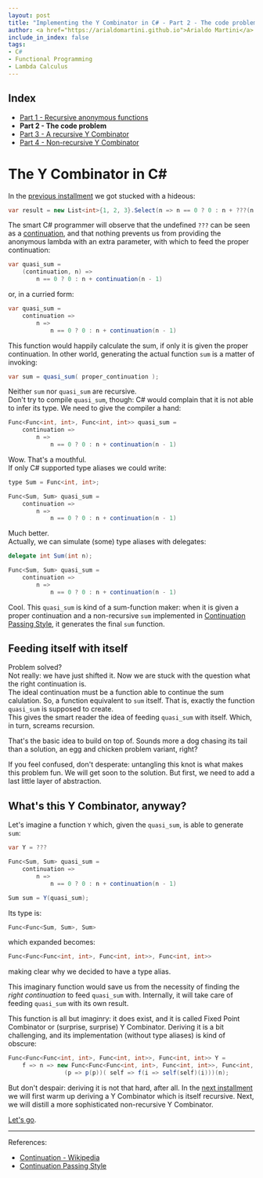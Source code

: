 ```yaml
---
layout: post
title: "Implementing the Y Combinator in C# - Part 2 - The code problem"
author: <a href="https://arialdomartini.github.io">Arialdo Martini</a>
include_in_index: false
tags:
- C#
- Functional Programming
- Lambda Calculus
---
```

## Index
* [Part 1 - Recursive anonymous functions][part-1]
* **Part 2 - The code problem**
* [Part 3 - A recursive Y Combinator][part-3]
* [Part 4 - Non-recursive Y Combinator][part-4]


# The Y Combinator in C#
In the [previous installment](y-combinator-in-csharp) we got stucked with a hideous:

```csharp
var result = new List<int>{1, 2, 3}.Select(n => n == 0 ? 0 : n + ???(n - 1));
```


The smart C# programmer will observe that the undefined `???` can be seen as a [continuation][continuation], and that nothing prevents us from providing the anonymous lambda with an extra parameter, with which to feed the proper continuation:

```csharp
var quasi_sum = 
    (continuation, n) =>
        n == 0 ? 0 : n + continuation(n - 1)
```

or, in a curried form:

```csharp
var quasi_sum =
    continuation => 
        n =>
            n == 0 ? 0 : n + continuation(n - 1)
```

This function would happily calculate the sum, if only it is given the proper continuation. In other world, generating the actual function `sum` is a matter of invoking:

```csharp
var sum = quasi_sum( proper_continuation );
```


Neither `sum` nor `quasi_sum` are recursive.<br/>
Don't try to compile `quasi_sum`, though: C# would complain that it is not able to infer its type. We need to give the compiler a hand:

```csharp
Func<Func<int, int>, Func<int, int>> quasi_sum =
    continuation => 
        n =>
            n == 0 ? 0 : n + continuation(n - 1)
```

Wow. That's a mouthful.<br/> If only C# supported type aliases we could write:

```csharp
type Sum = Func<int, int>;

Func<Sum, Sum> quasi_sum =
    continuation => 
        n =>
            n == 0 ? 0 : n + continuation(n - 1)

```

Much better.<br/>
Actually, we can simulate (some) type aliases with delegates:

```csharp
delegate int Sum(int n);

Func<Sum, Sum> quasi_sum =
    continuation => 
        n =>
            n == 0 ? 0 : n + continuation(n - 1)

```

Cool. This `quasi_sum` is kind of a sum-function maker: when it is given a proper continuation and a non-recursive `sum` implemented in [Continuation Passing Style][continuation-passing-style], it generates the final `sum` function.


## Feeding itself with itself
Problem solved?<br/>
Not really: we have just shifted it. Now we are stuck with the question what the right continuation is.<br/>
The ideal continuation must be a function able to continue the sum calulation. So, a function equivalent to `sum` itself. That is, exactly the function  `quasi_sum` is supposed to create.<br/>
This gives the smart reader the idea of feeding `quasi_sum` with itself. Which, in turn, screams recursion.

That's the basic idea to build on top of. Sounds more a dog chasing its tail than a solution, an egg and chicken problem variant, right?

If you feel confused, don't desperate: untangling this knot is what makes this problem fun. We will get soon to the solution. But first, we need to add a last little layer of abstraction.

## What's this Y Combinator, anyway?
Let's imagine a function `Y` which, given the `quasi_sum`, is able to generate `sum`:

```csharp
var Y = ???

Func<Sum, Sum> quasi_sum =
    continuation => 
        n =>
            n == 0 ? 0 : n + continuation(n - 1)

Sum sum = Y(quasi_sum);
```

Its type is:

```csharp
Func<Func<Sum, Sum>, Sum>
```

which expanded becomes:

```csharp
Func<Func<Func<int, int>, Func<int, int>>, Func<int, int>>
```

making clear why we decided to have a type alias.


This imaginary function would save us from the necessity of finding the *right continuation* to feed `quasi_sum` with. Internally, it will take care of feeding `quasi_sum` with its own result.

This function is all but imaginry: it does exist, and it is called Fixed Point Combinator or (surprise, surprise) Y Combinator. Deriving it is a bit challenging, and its implementation (without type aliases) is kind of obscure:

```csharp
Func<Func<Func<int, int>, Func<int, int>>, Func<int, int>> Y = 
    f => n => new Func<Func<Func<int, int>, Func<int, int>>, Func<int, int>>
                (p => p(p))( self => f(i => self(self)(i)))(n);
```

But don't despair: deriving it is not that hard, after all. In the [next installment][part-3] we will first warm up deriving a Y Combinator which is itself recursive. Next, we will distill a more sophisticated non-recursive Y Combinator.

[Let's go][part-3].

<hr/>

References:

* [Continuation - Wikipedia][continuation]
* [Continuation Passing Style][continuation-passing-style]


[continuation]: https://en.wikipedia.org/wiki/Continuation
[continuation-passing-style]: https://en.wikipedia.org/wiki/Continuation-passing_style

[part-1]: y-combinator-in-csharp
[part-3]: y-combinator-in-csharp-part-3
[part-4]: y-combinator-in-csharp-part-4
